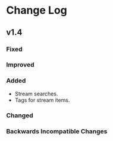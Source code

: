 # Change Log

## v1.4

### Fixed

### Improved

### Added

- Stream searches.
- Tags for stream items.

### Changed

### Backwards Incompatible Changes

